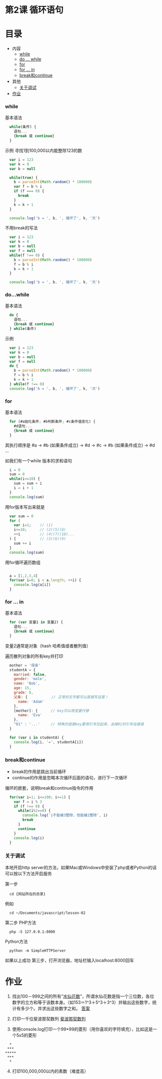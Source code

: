 # 第2课 循环语句

# 目录

* 内容
  * [while](#while)
  * [do ... while](#dowhile)
  * [for](#for)
  * [for ... in](#for--in)
  * [break和continue](#break和continue)
* 其他
  * [关于调试](#关于调试)
* [作业](#作业)

### while

基本语法

```javascript
  while(条件) {
    语句...
    {break 或 continue}
  }
```

示例 寻找1到100,000以内能整除123的数

```javascript
  var i = 123
  var k = 0
  var b = null

  while(true) {
    b = parseInt(Math.random() * 100000)
    var f = b % i
    if (f === 0) {
      break
    }
    k = k + 1
  }

  console.log('b = ', b, ', 循环了', k, '次')
```

不用break的写法

```javascript
  var i = 123
  var k = 0
  var b = null
  var f = null
  while(f !== 0) {
    b = parseInt(Math.random() * 100000)
    f = b % i
    k = k + 1
  }

  console.log('b = ', b, ', 循环了', k, '次')
```

### do...while

基本语法

```javascript
  do {
    语句...
    {break 或 continue}
  } while(条件)
```

示例

```javascript
  var i = 123
  var k = 0
  var b = null
  var f = null
  do {
    b = parseInt(Math.random() * 100000)
    f = b % i
    k = k + 1
  } while(f !== 0)
  console.log('b = ', b, ', 循环了', k, '次')
```

### for

基本语法

```javascript
  for (#a始化条件; #b判断条件; #c条件值变化) {
    #d语句...
    {break 或 continue}
  }
```

其执行顺序是 #a -> #b (如果条件成立) -> #d -> #c -> #b (如果条件成立) -> #d ...

如我们有一个while 版本的求和语句

```javascript
  i = 0
  sum = 0
  while(i<=10) {
    sum = sum + i
    i = i + 1
  }
  console.log(sum)
```

用for版本写出来就是

```javascript
  var sum = 0
  for (
    var i=1;    // (1)
    i<=10;      // (2)(5)(8)
    ++i         // (4)(7)(10)...
  ) {           // (3)(6)(9)
    sum += i
  }
  console.log(sum)
```

用for循环遍历数组

```javascript

  a = [1,2,3,4]
  for(var i=0; i < a.length; ++i) {
    console.log(a[i])
  }

```

### for ... in

基本语法

```javascript
  for (var 变量1 in 变量2) {
    语句...
    {break 或 continue}
  }
```

变量2通常是对象（hash 哈希值或者散列值）

遍历散列对象的所有key并打印

```javascript
  mother = '母亲'
  studentA = {
    married: false,
    gender: 'male',
    name: 'Bob',
    age: 15,
    grade: 8,
    父亲: {           // 正常的文字都可以直接写这里！
      name: 'Adam'
    },
    [mother]: {      // key可以用变量代替
      name: 'Eva'
    },
    "01" : '...'     // 特殊的值做key要用引号包起来，去掉01的引号会报错
  }

  for (var i in studentA) {
    console.log(i, '=', studentA[i])
  }
```

### break和continue

* break的作用是跳出当前循环
* continue的作用是忽略本次循环后面的语句，进行下一次循环

循环的嵌套，说明break和continue指令的作用

```javascript
  for(var i=1; i<=100; i+=1) {
    var f = i % 3
    if (f !== 0) {
      while(i%2==0) {
        console.log('i不能被3整除，但能被2整除', i)
        break
      }
      continue
    }
    console.log(i)
  }

```
### 关于调试

本地开启http server的方法，如果Mac或Windows中安装了php或者Python的话可以按以下方法开启服务

第一步

```  cd {网站所在的目录}```

例如

```
  cd ~/Documents/javascript/lesson-02
```

第二步
PHP方法

```
  php -S 127.0.0.1:8000
```

Python方法

```
  python -m SimpleHTTPServer
```

如果以上成功
第三步，打开浏览器，地址栏输入localhost:8000回车

# 作业

1. 找出100－999之间的所有“[水仙花数](https://zh.wikipedia.org/wiki/%E6%B0%B4%E4%BB%99%E8%8A%B1%E6%95%B0)”，所谓水仙花数是指一个三位数，各位数字的立方和等于该数本身。（如153＝1^3＋5^3＋3^3）并输出这些数字，统计有多少个。并求出这些数字之和。 [答案](assignments/1.html)


2. 打印一千位斐波那契数列 [斐波那契数列](https://zh.wikipedia.org/wiki/%E6%96%90%E6%B3%A2%E9%82%A3%E5%A5%91%E6%95%B0%E5%88%97)

3. 使用console.log打印一个99*99的菱形（用你喜欢的字符填充），比如这是一个5x5的菱形
```
  *
 ***
*****
 ***
  *
```

4. 打印100,000,000以内的素数（难度高）